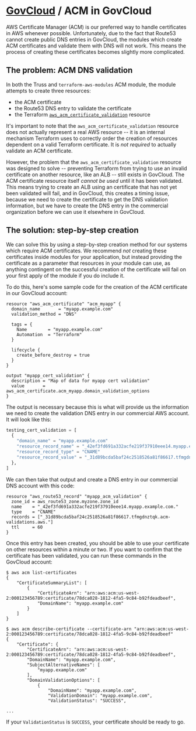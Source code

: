 # [GovCloud](README.md) / ACM in GovCloud

AWS Certificate Manager (ACM) is our preferred way to handle certificates
in AWS whenever possible. Unfortunately, due to the fact that Route53
cannot create public DNS entries in GovCloud, the modules which create
ACM certificates and validate them with DNS will not work. This means the
process of creating these certificates becomes slightly more complicated.

## The problem: ACM DNS validation

In both the Truss and `terraform-aws-modules` ACM module, the module
attempts to create three resources:

* the ACM certificate
* the Route53 DNS entry to validate the certificate
* the Terraform [`aws_acm_certificate_validation`](https://www.terraform.io/docs/providers/aws/r/acm_certificate_validation.html) resource

It's important to note that the `aws_acm_certificate_validation` resource
does not actually represent a real AWS resource -- it is an internal
mechanism Terraform uses to correctly order the creation of resources
dependent on a valid Terraform certificate. It is *not required* to
actually validate an ACM certificate.

However, the problem that the `aws_acm_certificate_validation` resource
was designed to solve -- preventing Terraform from trying to use an
invalid certificate on another resource, like an ALB -- still exists in
GovCloud. The ACM certificate resource itself *cannot be used* until it
has been validated. This means trying to create an ALB using an certificate
that has not yet been validated will fail, and in GovCloud, this creates
a timing issue, because we need to create the certificate to get the
DNS validation information, but we have to create the DNS entry in the
commercial organization before we can use it elsewhere in GovCloud.

## The solution: step-by-step creation

We can solve this by using a step-by-step creation method for our systems
which require ACM certificates. We recommend *not* creating these
certificates inside modules for your application, but instead providing
the certificate as a parameter that resources in your module can use, as
anything contingent on the successful creation of the certificate will fail
on your first apply of the module if you do include it.

To do this, here's some sample code for the creation of the ACM certificate
in our GovCloud account:

```hcl
resource "aws_acm_certificate" "acm_myapp" {
  domain_name       = "myapp.example.com"
  validation_method = "DNS"

  tags = {
    Name        = "myapp.example.com"
    Automation  = "Terraform"
  }

  lifecycle {
    create_before_destroy = true
  }
}

output "myapp_cert_validation" {
  description = "Map of data for myapp cert validation"
  value       = aws_acm_certificate.acm_myapp.domain_validation_options
}
```

The output is necessary because this is what will provide us the information
we need to create the validation DNS entry in our commercial AWS account. It
will look like this:

```terraform
testing_cert_validation = [
  {
    "domain_name" = "myapp.example.com"
    "resource_record_name" = "_42ef3fd691a332acfe219f37910eee14.myapp.example.com."
    "resource_record_type" = "CNAME"
    "resource_record_value" = "_31d89bcda5baf24c2518526a81f86617.tfmgdnztqk.acm-validations.aws."
  },
]
```

We can then take that output and create a DNS entry in our commercial DNS
account with this code:

```hcl
resource "aws_route53_record" "myapp_acm_validation" {
  zone_id = aws_route53_zone.myzone.zone_id
  name    = "_42ef3fd691a332acfe219f37910eee14.myapp.example.com."
  type    = "CNAME"
  records = ["_31d89bcda5baf24c2518526a81f86617.tfmgdnztqk.acm-validations.aws."]
  ttl     = 60
}
```

Once this entry has been created, you should be able to use your certificate
on other resources within a minute or two. If you want to confirm that the
certificate has been validated, you can run these commands in the GovCloud
account:

```console
$ aws acm list-certificates
{
    "CertificateSummaryList": [
        {
            "CertificateArn": "arn:aws:acm:us-west-2:000123456789:certificate/78dca028-1812-4fa5-9c84-b92fdeadbeef",
            "DomainName": "myapp.example.com"
        }
    ]
}

$ aws acm describe-certificate --certificate-arn "arn:aws:acm:us-west-2:000123456789:certificate/78dca028-1812-4fa5-9c84-b92fdeadbeef"
{
    "Certificate": {
        "CertificateArn": "arn:aws:acm:us-west-2:000123456789:certificate/78dca028-1812-4fa5-9c84-b92fdeadbeef",
        "DomainName": "myapp.example.com",
        "SubjectAlternativeNames": [
            "myapp.example.com"
        ],
        "DomainValidationOptions": [
            {
                "DomainName": "myapp.example.com",
                "ValidationDomain": "myapp.example.com",
                "ValidationStatus": "SUCCESS",

...
```

If your `ValidationStatus` is `SUCCESS`, your certificate should be ready to go.
